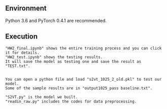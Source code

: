 ## Environment
Python 3.6 and PyTorch 0.4.1 are recommended.
## Execution
```
"HW2_final.ipynb" shows the entire training process and you can click it for details.
"HW2_test.ipynb" shows the testing results.  
It will save the model as testing one and save the result as "TEST.txt".


You can open a python file and load "s2vt_1025_2_old.pkl" to test our model.
Some of the sample results are in "output1025_pass baseline.txt".

"S2VT.py" is the model we built.
"readin_raw.py" includes the codes for data preprocessing.

```
